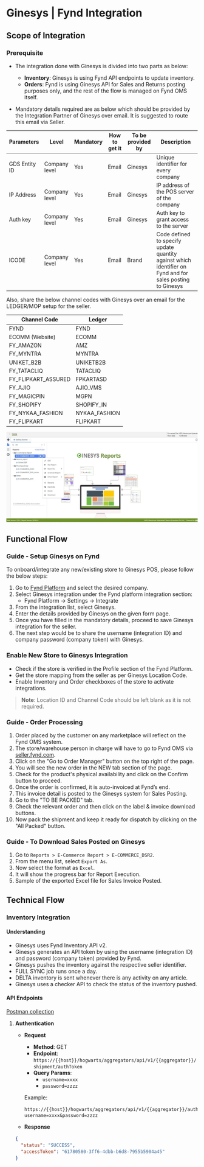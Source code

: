 
# Ginesys | Fynd Integration

## Scope of Integration

### Prerequisite

- The integration done with Ginesys is divided into two parts as below:
  - **Inventory**: Ginesys is using Fynd API endpoints to update inventory.
  - **Orders**: Fynd is using Ginesys API for Sales and Returns posting purposes only, and the rest of the flow is managed on Fynd OMS itself.

- Mandatory details required are as below which should be provided by the Integration Partner of Ginesys over email. It is suggested to route this email via Seller.

| Parameters     | Level         | Mandatory | How to get it | To be provided by | Description                                                                                       |
|----------------|---------------|-----------|----------------|-------------------|---------------------------------------------------------------------------------------------------|
| GDS Entity ID  | Company level | Yes       | Email          | Ginesys           | Unique identifier for every company                                                               |
| IP Address      | Company level | Yes       | Email          | Ginesys           | IP address of the POS server of the company                                                      |
| Auth key       | Company level | Yes       | Email          | Ginesys           | Auth key to grant access to the server                                                             |
| ICODE          | Company level | Yes       | Email          | Brand             | Code defined to specify update quantity against which identifier on Fynd and for sales posting to Ginesys |

Also, share the below channel codes with Ginesys over an email for the LEDGER/MOP setup for the seller.

| Channel Code              | Ledger         |
|---------------------------|----------------|
| FYND                      | FYND           |
| ECOMM (Website)          | ECOMM          |
| FY_AMAZON                 | AMZ            |
| FY_MYNTRA                 | MYNTRA         |
| UNIKET_B2B               | UNIKETB2B      |
| FY_TATACLIQ              | TATACLIQ       |
| FY_FLIPKART_ASSURED      | FPKARTASD      |
| FY_AJIO                  | AJIO_VMS       |
| FY_MAGICPIN              | MGPN           |
| FY_SHOPIFY               | SHOPIFY_IN     |
| FY_NYKAA_FASHION         | NYKAA_FASHION  |
| FY_FLIPKART              | FLIPKART       |


![Ginesys](../../static/img/ginesys.jpeg)

## Functional Flow

### Guide - Setup Ginesys on Fynd

To onboard/integrate any new/existing store to Ginesys POS, please follow the below steps:

1. Go to [Fynd Platform](https://platform.fynd.com/) and select the desired company.
2. Select Ginesys integration under the Fynd platform integration section:
   - Fynd Platform → Settings → Integrate
3. From the integration list, select Ginesys.
4. Enter the details provided by Ginesys on the given form page.
5. Once you have filled in the mandatory details, proceed to save Ginesys integration for the seller.
6. The next step would be to share the username (integration ID) and company password (company token) with Ginesys.

### Enable New Store to Ginesys Integration

- Check if the store is verified in the Profile section of the Fynd Platform.
- Get the store mapping from the seller as per Ginesys Location Code.
- Enable Inventory and Order checkboxes of the store to activate integrations.

> **Note**: Location ID and Channel Code should be left blank as it is not required.

### Guide - Order Processing

1. Order placed by the customer on any marketplace will reflect on the Fynd OMS system.
2. The store/warehouse person in charge will have to go to Fynd OMS via [seller.fynd.com](https://seller.fynd.com).
3. Click on the "Go to Order Manager" button on the top right of the page.
4. You will see the new order in the NEW tab section of the page.
5. Check for the product's physical availability and click on the Confirm button to proceed.
6. Once the order is confirmed, it is auto-invoiced at Fynd’s end.
7. This invoice detail is posted to the Ginesys system for Sales Posting.
8. Go to the "TO BE PACKED" tab.
9. Check the relevant order and then click on the label & invoice download buttons.
10. Now pack the shipment and keep it ready for dispatch by clicking on the "All Packed" button.

### Guide - To Download Sales Posted on Ginesys

1. Go to `Reports > E-Commerce Report > E-COMMERCE_DSR2`.
2. From the menu list, select `Export As`.
3. Now select the format as `Excel`.
4. It will show the progress bar for Report Execution.
5. Sample of the exported Excel file for Sales Invoice Posted.

## Technical Flow

### Inventory Integration

#### Understanding

- Ginesys uses Fynd Inventory API v2.
- Ginesys generates an API token by using the username (integration ID) and password (company token) provided by Fynd.
- Ginesys pushes the inventory against the respective seller identifier.
- FULL SYNC job runs once a day.
- DELTA inventory is sent whenever there is any activity on any article.
- Ginesys uses a checker API to check the status of the inventory pushed.

#### API Endpoints

[Postman collection](https://www.getpostman.com/collections/b7d85d1651c37566d5d9)

1. **Authentication**

   - **Request**
     - **Method**: GET
     - **Endpoint**: `https://{{host}}/hogwarts/aggregators/api/v1/{{aggregator}}/shipment/authToken`
     - **Query Params**:
       - `username=xxxx`
       - `password=zzzz`

     Example:
     ```
     https://{{host}}/hogwarts/aggregators/api/v1/{{aggregator}}/authToken?username=xxxx&password=zzzz
     ```

   - **Response**
   ```json
   {
     "status": "SUCCESS",
     "accessToken": "61780580-3ff6-4dbb-b6d8-7955b5904a45"
   }
